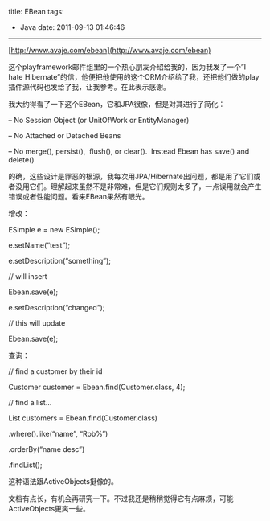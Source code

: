 title: EBean
tags:
  - Java
date: 2011-09-13 01:46:46
---

[http://www.avaje.com/ebean](http://www.avaje.com/ebean)

这个playframework邮件组里的一个热心朋友介绍给我的，因为我发了一个&#8221;I hate Hibernate&#8221;的信，他便把他使用的这个ORM介绍给了我，还把他们做的play插件源代码也发给了我，让我参考。在此表示感谢。

我大约得看了一下这个EBean，它和JPA很像，但是对其进行了简化：

– No Session Object (or UnitOfWork or EntityManager)

– No Attached or Detached Beans

– No merge(), persist(),  flush(), or clear().  Instead Ebean has save() and delete()

的确，这些设计是罪恶的根源，我每次用JPA/Hibernate出问题，都是用了它们或者没用它们。理解起来虽然不是非常难，但是它们规则太多了，一点误用就会产生错误或者性能问题。看来EBean果然有眼光。<span id="more-97"></span>

增改：

ESimple e = new ESimple();

e.setName(&#8220;test&#8221;);

e.setDescription(&#8220;something&#8221;);

// will insert

Ebean.save(e);

e.setDescription(&#8220;changed&#8221;);

// this will update

Ebean.save(e);

查询：

// find a customer by their id

Customer customer = Ebean.find(Customer.class, 4);

// find a list...

List<Customer> customers = Ebean.find(Customer.class)

.where().like(&#8220;name&#8221;, &#8220;Rob%&#8221;)

.orderBy(&#8220;name desc&#8221;)

.findList();

这种语法跟ActiveObjects挺像的。

文档有点长，有机会再研究一下。不过我还是稍稍觉得它有点麻烦，可能ActiveObjects更爽一些。